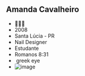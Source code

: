 ## Amanda Cavalheiro

- 🧿✨💍
- 2008
- Santa Lúcia - PR
- Nail Designer
- Estudante
- Romanos 8:31
- ![]() greek eye
- ![image](https://github.com/user-attachments/assets/d5f4e261-7f8c-44b7-965e-b1da003a0f46)
